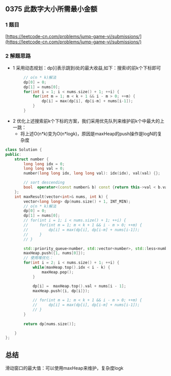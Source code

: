 ## 0375 此数字大小所需最小金额

### 1 题目
[https://leetcode-cn.com/problems/jump-game-vi/submissions/](https://leetcode-cn.com/problems/jump-game-vi/submissions/)


### 2 解题思路
- 1 采用动态规划：dp[i]表示跳到i处的最大收益,如下：搜索i的前k个下标即可
```cpp
        // o(n * k)解法
        dp[0] = 0;
        dp[1] = nums[0];
        for(int i = 1; i < nums.size() + 1; ++i) {
            for(int m = 1; m < k + 1 && i - m > 0; ++m) {
                dp[i] = max(dp[i], dp[i-m] + nums[i-1]);
            }
        }
```
- 2 优化上述搜索前k个下标的方案，我们采用优先队列来维护前k个中最大的上一跳：
  - 将上述O(n*k)变为O(n\*logk)，原因是maxHeap的push操作是logN的复杂度
```cpp
class Solution {
public:
    struct number {
        long long idx = 0;
        long long val = 0;
        number(long long idx, long long val): idx(idx), val(val) {};

        // sort descending
        bool  operator<(const number& b) const {return this->val < b.val;}
    };
    int maxResult(vector<int>& nums, int k) {
        vector<long long> dp(nums.size() + 1, INT_MIN);
        // o(n * k)解法
        dp[0] = 0;
        dp[1] = nums[0];
        // for(int i = 1; i < nums.size() + 1; ++i) {
        //     for(int m = 1; m < k + 1 && i - m > 0; ++m) {
        //         dp[i] = max(dp[i], dp[i-m] + nums[i-1]);
        //     }
        // }

        std::priority_queue<number, std::vector<number>, std::less<number>> maxHeap;
        maxHeap.push({1, nums[0]});
        // 使用堆优化：
        for(int i = 2; i < nums.size() + 1; ++i) {
            while(maxHeap.top().idx < i - k) {
                maxHeap.pop();
            }

            dp[i] =  maxHeap.top().val + nums[i - 1];
            maxHeap.push({i, dp[i]});
            
            // for(int m = 1; m < k + 1 && i - m > 0; ++m) {
            //     dp[i] = max(dp[i], dp[i-m] + nums[i-1]);
            // }
        }
        
        return dp[nums.size()];

    }
};
```

## 总结
滑动窗口的最大值：可以使用maxHeap来维护，复杂度logk
